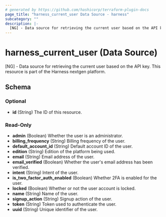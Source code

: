 ```yaml
---
# generated by https://github.com/hashicorp/terraform-plugin-docs
page_title: "harness_current_user Data Source - harness"
subcategory: ""
description: |-
  [NG] - Data source for retrieving the current user based on the API key. This resource is part of the Harness nextgen platform.
---
```


# harness_current_user (Data Source)

[NG] - Data source for retrieving the current user based on the API key. This resource is part of the Harness nextgen platform.



<!-- schema generated by tfplugindocs -->
## Schema

### Optional

- **id** (String) The ID of this resource.

### Read-Only

- **admin** (Boolean) Whether the user is an administrator.
- **billing_frequency** (String) Billing frequency of the user.
- **default_account_id** (String) Default account ID of the user.
- **edition** (String) Edition of the platform being used.
- **email** (String) Email address of the user.
- **email_verified** (Boolean) Whether the user's email address has been verified.
- **intent** (String) Intent of the user.
- **is_two_factor_auth_enabled** (Boolean) Whether 2FA is enabled for the user.
- **locked** (Boolean) Whether or not the user account is locked.
- **name** (String) Name of the user.
- **signup_action** (String) Signup action of the user.
- **token** (String) Token used to authenticate the user.
- **uuid** (String) Unique identifier of the user.



